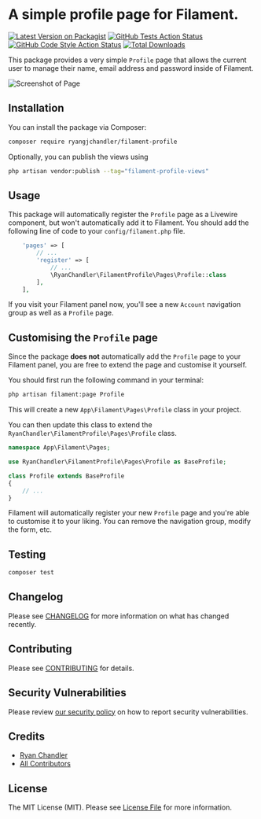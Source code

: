 # A simple profile page for Filament.

[![Latest Version on Packagist](https://img.shields.io/packagist/v/ryangjchandler/filament-profile.svg?style=flat-square)](https://packagist.org/packages/ryangjchandler/filament-profile)
[![GitHub Tests Action Status](https://img.shields.io/github/workflow/status/ryangjchandler/filament-profile/run-tests?label=tests)](https://github.com/ryangjchandler/filament-profile/actions?query=workflow%3Arun-tests+branch%3Amain)
[![GitHub Code Style Action Status](https://img.shields.io/github/workflow/status/ryangjchandler/filament-profile/Check%20&%20fix%20styling?label=code%20style)](https://github.com/ryangjchandler/filament-profile/actions?query=workflow%3A"Check+%26+fix+styling"+branch%3Amain)
[![Total Downloads](https://img.shields.io/packagist/dt/ryangjchandler/filament-profile.svg?style=flat-square)](https://packagist.org/packages/ryangjchandler/filament-profile)

This package provides a very simple `Profile` page that allows the current user to manage their name, email address and password inside of Filament.

![Screenshot of Page](./art/screenshot.png)

## Installation

You can install the package via Composer:

```bash
composer require ryangjchandler/filament-profile
```

Optionally, you can publish the views using

```bash
php artisan vendor:publish --tag="filament-profile-views"
```

## Usage

This package will automatically register the `Profile` page as a Livewire component, but won't automatically add it to Filament. You should add the following line of code to your `config/filament.php` file.

```php
    'pages' => [
        // ...
        'register' => [
            // ...
            \RyanChandler\FilamentProfile\Pages\Profile::class
        ],
    ],
```

If you visit your Filament panel now, you'll see a new `Account` navigation group as well as a `Profile` page.

## Customising the `Profile` page

Since the package **does not** automatically add the `Profile` page to your Filament panel, you are free to extend the page and customise it yourself.

You should first run the following command in your terminal:

```bash
php artisan filament:page Profile
```

This will create a new `App\Filament\Pages\Profile` class in your project.

You can then update this class to extend the `RyanChandler\FilamentProfile\Pages\Profile` class.

```php
namespace App\Filament\Pages;

use RyanChandler\FilamentProfile\Pages\Profile as BaseProfile;

class Profile extends BaseProfile
{
    // ...
}
```

Filament will automatically register your new `Profile` page and you're able to customise it to your liking. You can remove the navigation group, modify the form, etc.
## Testing

```bash
composer test
```

## Changelog

Please see [CHANGELOG](CHANGELOG.md) for more information on what has changed recently.

## Contributing

Please see [CONTRIBUTING](.github/CONTRIBUTING.md) for details.

## Security Vulnerabilities

Please review [our security policy](../../security/policy) on how to report security vulnerabilities.

## Credits

- [Ryan Chandler](https://github.com/ryangjchandler)
- [All Contributors](../../contributors)

## License

The MIT License (MIT). Please see [License File](LICENSE.md) for more information.
